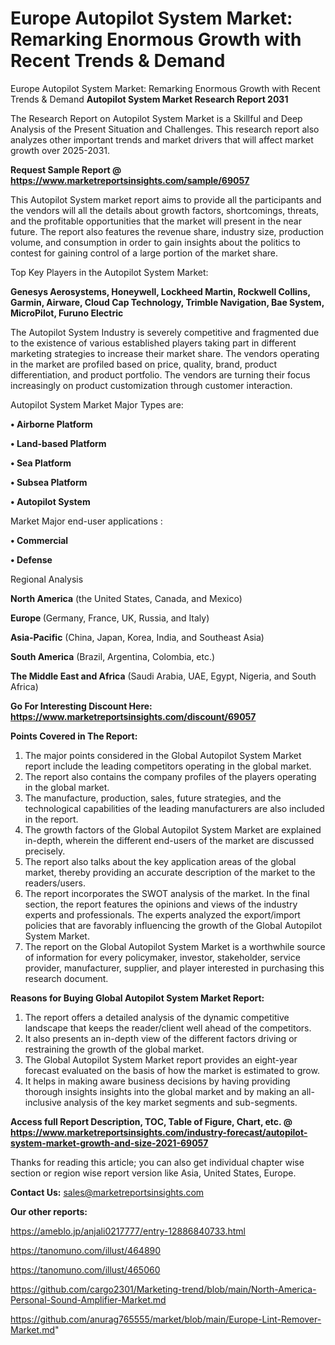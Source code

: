 # Europe Autopilot System Market: Remarking Enormous Growth with Recent Trends & Demand
Europe Autopilot System Market: Remarking Enormous Growth with Recent Trends & Demand
<strong>Autopilot System Market Research Report 2031</strong>

The Research Report on Autopilot System Market is a Skillful and Deep Analysis of the Present Situation and Challenges. This research report also analyzes other important trends and market drivers that will affect market growth over 2025-2031.

<strong>Request Sample Report @ <a href=https://www.marketreportsinsights.com/sample/69057>https://www.marketreportsinsights.com/sample/69057</a></strong>

This Autopilot System market report aims to provide all the participants and the vendors will all the details about growth factors, shortcomings, threats, and the profitable opportunities that the market will present in the near future. The report also features the revenue share, industry size, production volume, and consumption in order to gain insights about the politics to contest for gaining control of a large portion of the market share.

Top Key Players in the Autopilot System Market:

<strong>Genesys Aerosystems, Honeywell, Lockheed Martin, Rockwell Collins, Garmin, Airware, Cloud Cap Technology, Trimble Navigation, Bae System, MicroPilot, Furuno Electric</strong>

The Autopilot System Industry is severely competitive and fragmented due to the existence of various established players taking part in different marketing strategies to increase their market share. The vendors operating in the market are profiled based on price, quality, brand, product differentiation, and product portfolio. The vendors are turning their focus increasingly on product customization through customer interaction.

Autopilot System Market Major Types are:

<strong>• Airborne Platform

• Land-based Platform

• Sea Platform

• Subsea Platform

• Autopilot System</strong>

Market Major end-user applications :

<strong>• Commercial

• Defense</strong>

Regional Analysis

</u><strong><b>North America</b></strong> (the United States, Canada, and Mexico)

<strong><b>Europe </b></strong>(Germany, France, UK, Russia, and Italy)

<strong><b>Asia-Pacific</b></strong> (China, Japan, Korea, India, and Southeast Asia)

<strong><b>South America</b></strong> (Brazil, Argentina, Colombia, etc.)

<strong><b>The Middle East and Africa</b></strong> (Saudi Arabia, UAE, Egypt, Nigeria, and South Africa)

<strong>Go For Interesting Discount Here: <a href=https://www.marketreportsinsights.com/discount/69057>https://www.marketreportsinsights.com/discount/69057</a></strong>

<strong>Points Covered in The Report:</strong>
<ol>
  <li>The major points considered in the Global Autopilot System Market report include the leading competitors operating in the global market.</li>
  <li>The report also contains the company profiles of the players operating in the global market.</li>
  <li>The manufacture, production, sales, future strategies, and the technological capabilities of the leading manufacturers are also included in the report.</li>
  <li>The growth factors of the Global Autopilot System Market are explained in-depth, wherein the different end-users of the market are discussed precisely.</li>
  <li>The report also talks about the key application areas of the global market, thereby providing an accurate description of the market to the readers/users.</li>
  <li>The report incorporates the SWOT analysis of the market. In the final section, the report features the opinions and views of the industry experts and professionals. The experts analyzed the export/import policies that are favorably influencing the growth of the Global Autopilot System Market.</li>
  <li>The report on the Global Autopilot System Market is a worthwhile source of information for every policymaker, investor, stakeholder, service provider, manufacturer, supplier, and player interested in purchasing this research document.</li>
</ol>
<strong>Reasons for Buying Global Autopilot System Market Report:</strong>

<ol>
  <li>The report offers a detailed analysis of the dynamic competitive landscape that keeps the reader/client well ahead of the competitors.</li>
  <li>It also presents an in-depth view of the different factors driving or restraining the growth of the global market.</li>
  <li>The Global Autopilot System Market report provides an eight-year forecast evaluated on the basis of how the market is estimated to grow.</li>
  <li>It helps in making aware business decisions by having providing thorough insights insights into the global market and by making an all-inclusive analysis of the key market segments and sub-segments.</li>
</ol>
<strong>Access full Report Description, TOC, Table of Figure, Chart, etc. @ <a href=https://www.marketreportsinsights.com/industry-forecast/autopilot-system-market-growth-and-size-2021-69057>https://www.marketreportsinsights.com/industry-forecast/autopilot-system-market-growth-and-size-2021-69057</a></strong>


Thanks for reading this article; you can also get individual chapter wise section or region wise report version like Asia, United States, Europe.

<strong>Contact Us:</strong>
sales@marketreportsinsights.com

<strong>Our other reports:</strong>

<a href=https://ameblo.jp/anjali0217777/entry-12886840733.html>https://ameblo.jp/anjali0217777/entry-12886840733.html</a>

<a href=https://tanomuno.com/illust/464890>https://tanomuno.com/illust/464890</a>

<a href=https://tanomuno.com/illust/465060>https://tanomuno.com/illust/465060</a>

<a href=https://github.com/cargo2301/Marketing-trend/blob/main/North-America-Personal-Sound-Amplifier-Market.md>https://github.com/cargo2301/Marketing-trend/blob/main/North-America-Personal-Sound-Amplifier-Market.md</a>

<a href=https://github.com/anurag765555/market/blob/main/Europe-Lint-Remover-Market.md>https://github.com/anurag765555/market/blob/main/Europe-Lint-Remover-Market.md</a>"

